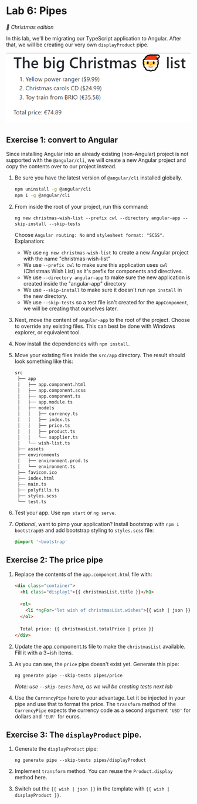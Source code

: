 # Lab 6: Pipes

_🎄 Christmas edition_

In this lab, we'll be migrating our TypeScript application to Angular. After that, we will be creating our very own `displayProduct` pipe.

![end-result](./img/lab06.png)

## Exercise 1: convert to Angular

Since installing Angular into an already existing (non-Angular) project is not supported with the `@angular/cli`, we will create a new Angular project and copy the contents over to our project instead.

1. Be sure you have the latest version of `@angular/cli` installed globally.
   ```sh
   npm uninstall -g @angular/cli
   npm i -g @angular/cli
   ```
1. From inside the root of your project, run this command:
   ```
   ng new christmas-wish-list --prefix cwl --directory angular-app --skip-install --skip-tests
   ```
   Choose `Angular routing: No` and `stylesheet format: "SCSS"`.
   Explanation:
   - We use `ng new christmas-wish-list` to create a new Angular project with the name "christmas-wish-list"
   - We use `--prefix cwl` to make sure this application uses `cwl` (Christmas Wish List) as it's prefix for components and directives.
   - We use `--directory angular-app` to make sure the new application is created inside the "angular-app" directory
   - We use `--skip-install` to make sure it doesn't run `npm install` in the new directory.
   - We use `--skip-tests` so a test file isn't created for the `AppComponent`, we will be creating that ourselves later.
1. Next, move the content of `angular-app` to the root of the project. Choose to override any existing files. This can best be done with Windows explorer, or equivalent tool.
1. Now install the dependencies with `npm install`.
1. Move your existing files inside the `src/app` directory. The result should look something like this:
   ```
   src
    ├── app
    │   ├── app.component.html
    │   ├── app.component.scss
    │   ├── app.component.ts
    │   ├── app.module.ts
    │   ├── models
    │   │   ├── currency.ts
    │   │   ├── index.ts
    │   │   ├── price.ts
    │   │   ├── product.ts
    │   │   └── supplier.ts
    │   └── wish-list.ts
    ├── assets
    ├── environments
    │   ├── environment.prod.ts
    │   └── environment.ts
    ├── favicon.ico
    ├── index.html
    ├── main.ts
    ├── polyfills.ts
    ├── styles.scss
    └── test.ts
   ```
1. Test your app. Use `npm start` or `ng serve`.
1. _Optional_, want to pimp your application? Install bootstrap with `npm i bootstrap@5` and add bootstrap styling to `styles.scss` file:

   ```scss
   @import '~bootstrap'
   ```

## Exercise 2: The price pipe

1. Replace the contents of the `app.component.html` file with:

   ```html
   <div class="container">
     <h1 class="display1">{{ christmasList.title }}</h1>

     <ol>
       <li *ngFor="let wish of christmasList.wishes">{{ wish | json }}</li>
     </ol>

     Total price: {{ christmasList.totalPrice | price }}
   </div>
   ```

1. Update the app.component.ts file to make the `christmasList` available. Fill it with a 3~ish items.
1. As you can see, the `price` pipe doesn't exist yet. Generate this pipe:

   ```shell
   ng generate pipe --skip-tests pipes/price
   ```

   _Note: use `--skip-tests` here, as we will be creating tests next lab_

1. Use the `CurrencyPipe` here to your advantage. Let it be injected in your pipe and use that to format the price. The `transform` method of the `CurrencyPipe` expects the currency code as a second argument `'USD'` for dollars and `'EUR'` for euros.

## Exercise 3: The `displayProduct` pipe.

1. Generate the `displayProduct` pipe:

   ```shell
   ng generate pipe --skip-tests pipes/displayProduct
   ```

1. Implement `transform` method. You can reuse the `Product.display` method here.
1. Switch out the `{{ wish | json }}` in the template with `{{ wish | displayProduct }}`.
